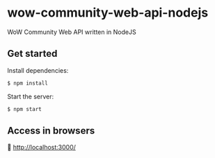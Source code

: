 wow-community-web-api-nodejs
============================

WoW Community Web API written in NodeJS

## Get started

Install dependencies:

```bash
$ npm install
```

Start the server:

```bash
$ npm start
```

## Access in browsers

:link:  <http://localhost:3000/>
